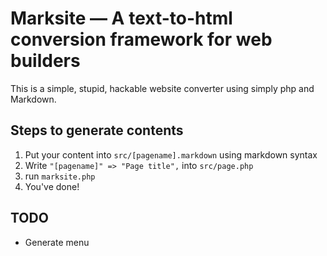 Marksite — A text-to-html conversion framework for web builders 
===============================================================

This is a simple, stupid, hackable website converter using simply php
and Markdown.

Steps to generate contents
--------------------------
1. Put your content into `src/[pagename].markdown` using markdown syntax
2. Write `"[pagename]" => "Page title",` into `src/page.php`
3. run `marksite.php`
4. You've done!

TODO
----
* Generate menu